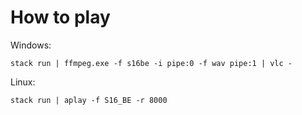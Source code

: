 # How to play

Windows:

``stack run | ffmpeg.exe -f s16be -i pipe:0 -f wav pipe:1 | vlc -``

Linux:

``stack run | aplay -f S16_BE -r 8000``
